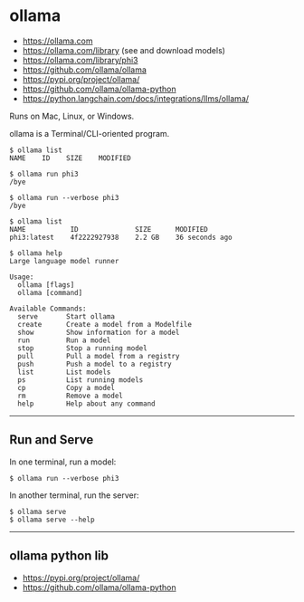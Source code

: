 # ollama

- https://ollama.com
- https://ollama.com/library (see and download models)
- https://ollama.com/library/phi3
- https://github.com/ollama/ollama 
- https://pypi.org/project/ollama/
- https://github.com/ollama/ollama-python
- https://python.langchain.com/docs/integrations/llms/ollama/


Runs on Mac, Linux, or Windows.

ollama is a Terminal/CLI-oriented program.

```
$ ollama list
NAME    ID    SIZE    MODIFIED

```

```
$ ollama run phi3
/bye
```

```
$ ollama run --verbose phi3
/bye
```

```
$ ollama list
NAME           ID              SIZE      MODIFIED
phi3:latest    4f2222927938    2.2 GB    36 seconds ago
```

```
$ ollama help
Large language model runner

Usage:
  ollama [flags]
  ollama [command]

Available Commands:
  serve       Start ollama
  create      Create a model from a Modelfile
  show        Show information for a model
  run         Run a model
  stop        Stop a running model
  pull        Pull a model from a registry
  push        Push a model to a registry
  list        List models
  ps          List running models
  cp          Copy a model
  rm          Remove a model
  help        Help about any command
```

---

## Run and Serve

In one terminal, run a model:

```
$ ollama run --verbose phi3
```

In another terminal, run the server:

```
$ ollama serve
$ ollama serve --help
```

---

## ollama python lib

- https://pypi.org/project/ollama/
- https://github.com/ollama/ollama-python



